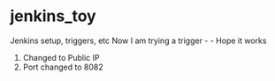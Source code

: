 # jenkins_toy
Jenkins setup, triggers, etc
Now I am trying a trigger - -
Hope it works
1. Changed to Public IP
1. Port changed to 8082
